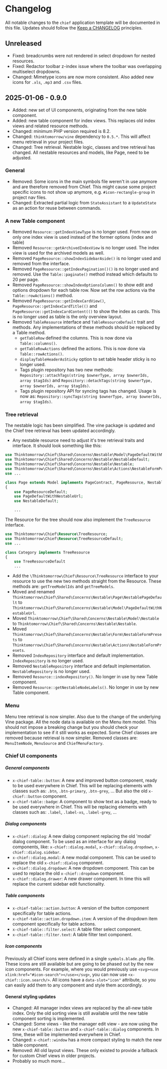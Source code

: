 # Changelog

All notable changes to the `chief` application template will be documented in this file. Updates should follow
the [Keep a CHANGELOG](http://keepachangelog.com/)
principles.

## Unreleased

- Fixed: breadcrumbs were not rendered in select dropdown for nested resources.
- Fixed: Redactor toolbar z-index issue where the toolbar was overlapping multiselect dropdowns.
- Changed: Mimetype icons are now more consistent. Also added new icons for `.xls`, `.mp3` and `.csv` files.

## 2025-01-06 - 0.9.0

- Added: new set of UI components, originating from the new table component.
- Added: new table component for index views. This replaces old index views and related resource methods.
- Changed: minimum PHP version required is 8.2.
- Changed: `thinktomorrow/vine` dependency to `0.5.*`. This will affect menu retrieval in your project files.
- Changed: Tree retrieval. Nestable logic, classes and tree retrieval has changed. All nestable resources and models, like Page, need to be adjusted.

### General

- Removed: Some icons in the main symbols file weren't in use anymore and are therefore removed from Chief. This might
  cause some project specific icons to not show up anymore, e.g. `#icon-rectangle-group` in project nav files.
- Changed: Extracted partial logic from `StateAssistant` to a `UpdateState` as an action for reuse between commands.

### A new Table component

- Removed `Resource::getIndexViewType` is no longer used. From now on only one index view is used instead of the former
  options (index and table)
- Removed `Resource::getArchivedIndexView` is no longer used. The index view is used for the archived models as well.
- Removed `PageResource::showIndexSidebarAside()` is no longer used and removed from the interface.
- Removed `PageResource::getIndexPagination()()` is no longer used and removed. Use the `Table::paginate()` method
  instead which defaults to 20 per page.
- Removed `PageResource::showIndexOptionsColumn()` to show edit and options dropdown for each table row. Now set the row
  actions via the `Table::rowActions()` method.
- Removed `PageResource::getIndexCardView()`, `PageResource::getIndexCardTitle(()` and
  `PageResource::getIndexCardContent(()` to show the index as cards. This is no longer used as table is the only
  overview layout.
- Removed `TableResource` interface and `TableResourceDefault` trait and methods. Any implementations of these methods
  should be replaced by a Table method.
    - `getTableRow` defined the columns. This is now done via `Table::columns()`.
    - `getTableRowActions` defined the actions. This is now done via `Table::rowActions()`.
    - `displayTableHeaderAsSticky` option to set table header sticky is no longer used.
    - Tags plugin repository has two new methods:
      `Repository::attachTags(string $ownerType, array $ownerIds, array $tagIds)` and
      `Repository::detachTags(string $ownerType, array $ownerIds, array $tagIds)`.
    - Tags plugin repository API for syncing tags has changed. Usage is now as:
      `Repository::syncTags(string $ownerType, array $ownerIds, array $tagIds)`.

### Tree retrieval

The nestable logic has been simplified. The vine package is updated and the Chief tree retrieval has been updated
accordingly.

- Any nestable resource need to adjust it's tree retrieval traits and interface. It should look something like this:

```php
use Thinktomorrow\Chief\Shared\Concerns\Nestable\Model\PageDefaultWithNestableUrl;
use Thinktomorrow\Chief\Shared\Concerns\Nestable\NestableDefault;
use Thinktomorrow\Chief\Shared\Concerns\Nestable\Nestable;
use Thinktomorrow\Chief\Shared\Concerns\Nestable\Actions\NestableFormPresets;
use ...

class Page extends Model implements PageContract, PageResource, Nestable
{
    use PageResourceDefault;
    use PageDefaultWithNestableUrl;
    use NestableDefault;

    ...
```

The Resource for the tree should now also implement the `TreeResource` interface.

```php
use Thinktomorrow\Chief\Resource\TreeResource;
use Thinktomorrow\Chief\Resource\TreeResourceDefault;
use ...

class Category implements TreeResource
{
    use TreeResourceDefault
    ...
```

- Add the `\Thinktomorrow\Chief\Resource\TreeResource` interface to your resource to use the new two methods straight
  from the Resource. These methods are: `getTreeModelIds` and `getTreeModels`.
- Moved and renamed `Thinktomorrow\Chief\Shared\Concerns\Nestable\Page\NestablePageDefault` to
  `Thinktomorrow\Chief\Shared\Concerns\Nestable\Model\PageDefaultWithNestableUrl`.
- Moved `Thinktomorrow\Chief\Shared\Concerns\Nestable\Model\Nestable` to
  `Thinktomorrow\Chief\Shared\Concerns\Nestable\Nestable`.
- Moved `Thinktomorrow\Chief\Shared\Concerns\Nestable\Form\NestableFormPresets` to
  `Thinktomorrow\Chief\Shared\Concerns\Nestable\Actions\NestableFormPresets`.
- Removed `IndexRepository` interface and default implementation. `IndexRepository` is no longer used.
- Removed `NestableRepository` interface and default implementation. `NestableRepository` is no longer used.
- Removed `Resource::indexRepository()`. No longer in use by new Table component.
- Removed `Resource::getNestableNodeLabels()`. No longer in use by new Table component.

### Menu

Menu tree retrieval is now simpler. Also due to the change of the underlying Vine package. All the node data is available on the Menu item model.
This should not impose a breaking change but you should check your implementation to see if it still works as expected.
Some Chief classes are removed because retrieval is now simpler. Removed classes are: `MenuItemNode`, `MenuSource` and `ChiefMenuFactory`.

### Chief UI components

##### General components

- `x-chief-table::button`: A new and improved button component, ready to be used everywhere in Chief. This will be replacing elements with classes such as: `.btn`, `.btn-primary`, `.btn-grey`, ... But also the old `x-chief::button` component.
- `x-chief-table::badge`: A component to show text as a badge, ready to be used everywhere in Chief. This will be replacing elements with classes such as: `.label`, `.label-xs`, `.label-grey`, ...

##### Dialog components

- `x-chief::dialog`: A new dialog component replacing the old 'modal' dialog component. To be used as an interface for any dialog components, like: `x-chief::dialog.modal`, `x-chief::dialog.dropdown`, `x-chief::dialog.sidebar`.
- `x-chief::dialog.modal`: A new modal component. This can be used to replace the old `x-chief::dialog` component.
- `x-chief::dialog.dropdown`: A new dropdown component. This can be used to replace the old `x-chief::dropdown` component.
- `x-chief::dialog.drawer`: A new drawer component. In time this will replace the current sidebar edit functionality.

##### Table components

- `x-chief-table::action.button`: A version of the button component specifically for table actions.
- `x-chief-table::action.dropdown.item`: A version of the dropdown item component specifically for table actions.
- `x-chief-table::filter.select`: A table filter select component.
- `x-chief-table::filter.text`: A table filter text component.

##### Icon components

Previously all Chief icons were defined in a single `symbols.blade.php` file. These icons are still available but are going to be phased out by the new icon components. For example, where you would previously use `<svg><use xlink:href="#icon-search"></use></svg>`, you can now use `<x-chief::icon.search/>`. All icons have a `data-slot="icon"` attribute, so you can easily add them to any component and style them accordingly.

#### General styling updates

- Changed: All manager index views are replaced by the all-new table index. Only the old sorting view is still available until the new table component sorting is implemented.
- Changed: Some views - like the manager edit view - are now using the new `x-chief-table::button` and `x-chief-table::dialog` components. In time, these will be implemented everywhere in Chief.
- Changed: `x-chief::window` has a more compact styling to match the new table component.
- Removed: All old layout views. These only existed to provide a fallback for custom Chief views in older projects.
- Probably so much more...
